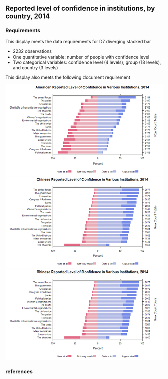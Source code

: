 
Reported level of confidence in institutions, by country, 2014
--------------------------------------------------------------

### Requirements

This display meets the data requirements for D7 diverging stacked bar

-   2232 observations
-   One quantitative variable: number of people with confidence level
-   Two categorical variables: confidence level (4 levels), group (18 levels), and country (3 levels)

This display also meets the following document requirement

![](../figures/d7-InstitutionalConfidence-1.png) ![](../figures/d7-InstitutionalConfidence-2.png) ![](../figures/d7-InstitutionalConfidence-2.png)

### references
